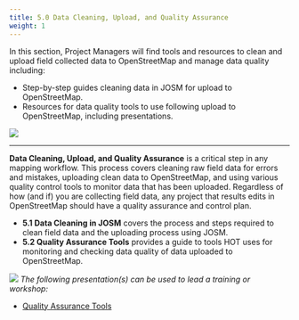 ```yaml
---
title: 5.0 Data Cleaning, Upload, and Quality Assurance
weight: 1
---
```


In this section, Project Managers will find tools and resources to clean and upload field collected data to OpenStreetMap and manage data quality including:

*  Step-by-step guides cleaning data in JOSM for upload to OpenStreetMap.  
*  Resources for data quality tools to use following upload to OpenStreetMap, including presentations. 

![](/images/digitization-and-editing/DSC03241.jpg)

***

**Data Cleaning, Upload, and Quality Assurance** is a critical step in any mapping workflow. This process covers cleaning raw field data for errors and mistakes, uploading clean data to OpenStreetMap, and using various quality control tools to monitor data that has been uploaded. Regardless of how (and if) you are collecting field data, any project that results edits in OpenStreetMap should have a quality assurance and control plan. 

* **5.1 Data Cleaning in JOSM** covers the process and steps required to clean field data and the uploading process using JOSM. 
* **5.2 Quality Assurance Tools** provides a guide to tools HOT uses for monitoring and checking data quality of data uploaded to OpenStreetMap. 

![](/images/training_presentations_wide.PNG)
*The following presentation(s) can be used to lead a training or workshop:*

*  [Quality Assurance Tools](https://docs.google.com/presentation/d/1mn0ahFOCiz9DhrWmYFt1nrC25c7WQjODvXG6pTRJ-Jo/edit?usp=sharing)

